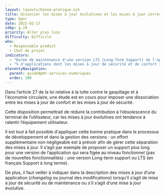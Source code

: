```yaml
---
layout: layouts/bonne-pratique.njk
title: Dissocier les mises à jour évolutives et les mises à jour correctives
type: bpnr
date: 2022-02-17
idbp: g.10
priority: Aller plus loin
difficulty: Difficile
who:
  - Responsable produit
  - Chef de projet
indicators:
  - "Durée de maintenance d'une version LTS (Long-Term Support) de l'application > x années (à déterminer selon le contexte)"
  - "% d'applications dont les mises à jour de sécurité et de confort sont dissociées"
eleventyNavigation:
  parent: guideBpNr-services-numeriques
  order: 100
---
```


Dans l’article 27 de la loi relative à la lutte contre le gaspillage et à l'économie circulaire, une étude est en cours pour imposer une dissociation entre les mises à jour de confort et les mises à jour de sécurité.

Cette disposition permettrait de réduire la contribution à l’obsolescence du terminal de l’utilisateur, car les mises à jour évolutives ont tendance à ralentir l’équipement utilisateur.

Il est tout à fait possible d'appliquer cette bonne pratique dans le processus de développement et dans la gestion des versions : un effort supplémentaire non négligeable est à prévoir afin de gérer cette séparation des mises à jour. Il s’agit par exemple de proposer un support plus long pour une version de l’application qui sera figée au niveau fonctionnel (pas de nouvelles fonctionnalités) : une version Long-term support ou LTS (en français Support à long terme).

De plus, il faut veiller à indiquer dans la description des mises à jour d’une application (*changelog* ou journal des modifications) lorsqu’il s’agit de mise à jour de sécurité ou de maintenance ou s’il s’agit d’une mise à jour évolutive.
